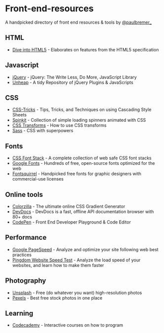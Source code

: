 # Front-end-resources
A handpicked directory of front end resources &amp; tools by [@paulbremer_](https://twitter.com/paulbremer_)


HTML
----------
* [Dive into HTML5](http://diveintohtml5.info/) - Elaborates on features from the HTML5 specification


Javascript
----------
* [jQuery](https://jquery.com/) - jQuery: The Write Less, Do More, JavaScript Library
* [Unheap](http://www.unheap.com/) - A tidy Repository of jQuery Plugins & JavaScripts


CSS
----------
* [CSS-Tricks](https://css-tricks.com/) - Tips, Tricks, and Techniques on using Cascading Style Sheets
* [Spinkit](http://tobiasahlin.com/spinkit/) - Collection of simple loading spinners animated with CSS
* [CSS Transforms](http://css3.bradshawenterprises.com/transforms/) - How to use CSS transforms
* [Sass](http://sass-lang.com/) - CSS with superpowers


Fonts
----------
* [CSS Font Stack](http://www.cssfontstack.com/) - A complete collection of web safe CSS font stacks
* [Google Fonts](https://www.google.com/fonts) - Hundreds of free, open-source fonts optimized for the web
* [Fontsquirrel](https://www.fontsquirrel.com/) - Handpicked free fonts for graphic designers with commercial-use licenses


Online tools
----------
* [Colorzilla](http://www.colorzilla.com/gradient-editor/) - The ultimate online CSS Gradient Generator
* [DevDocs](http://devdocs.io/) - DevDocs is a fast, offline API documentation browser with 80+ docs
* [CodePen](http://codepen.io/) - Front End Developer Playground & Code Editor


Performance
----------
* [Google PageSpeed](https://developers.google.com/speed/pagespeed/insights/) - Analyze and optimize your site following web best practices
* [Pingdom Website Speed Test](http://tools.pingdom.com/fpt/) - Analyze the load speed of your websites, and learn how to make them faster


Photography
----------
* [Unsplash](https://unsplash.com/) - Free (do whatever you want) high-resolution photos
* [Pexels](https://www.pexels.com/) - Best free stock photos in one place


Learning
----------
* [Codecademy](https://www.codecademy.com/) - Interactive courses on how to program
